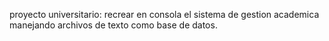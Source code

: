 proyecto universitario: recrear en consola el sistema de gestion academica manejando archivos de texto como base de datos.
